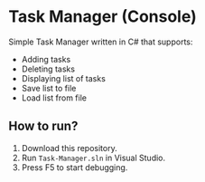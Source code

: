 # Task Manager (Console)

Simple Task Manager written in C# that supports:

* Adding tasks
* Deleting tasks
* Displaying list of tasks
* Save list to file 
* Load list from file

## How to run?
1. Download this repository.
2. Run `Task-Manager.sln` in Visual Studio.
3. Press F5 to start debugging.
